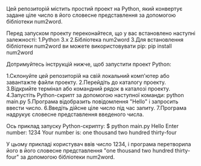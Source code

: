 Цей репозиторій містить простий проект на Python, який конвертує задане ціле число в його словесне представлення за допомогою бібліотеки num2word.

Перед запуском проекту переконайтеся, що у вас встановлено наступні залежності:
1.Python 3.x
2.Бібліотека num2word
3.Для встановлення бібліотеки num2word ви можете використовувати pip: pip install num2word

Дотримуйтесь інструкцій нижче, щоб запустити проект Python:

1.Склонуйте цей репозиторій на свій локальний комп'ютер або завантажте файли проекту.
2.Перейдіть до каталогу проекту.
3.Відкрийте термінал або командний рядок в каталозі проекту.
4.Запустіть Python-скрипт за допомогою наступної команди: python main.py
5.Програма відобразить повідомлення "Hello" і запросить ввести число.
6.Введіть дійсне ціле число під час запиту.
7.Програма надрукує словесне представлення введеного числа.

Ось приклад запуску Python-скрипту:
$ python main.py
Hello
Enter number: 1234
Your number is: one thousand two hundred thirty-four

У цьому прикладі користувач ввів число 1234, і програма перетворила його в його словесне представлення "one thousand two hundred thirty-four" за допомогою бібліотеки num2word.
